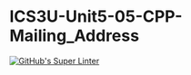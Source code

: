 # ICS3U-Unit5-05-CPP-Mailing_Address

[![GitHub's Super Linter](https://github.com/Rodas-Nega1/ICS3U-Unit5-05-CPP-Mailing_Address/workflows/GitHub's%20Super%20Linter/badge.svg)](https://github.com/Rodas-Nega1/ICS3U-Unit5-05-CPP-Mailing_Address/actions)
